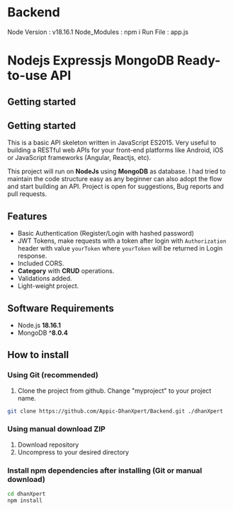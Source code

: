 # Backend
Node Version : v18.16.1
Node_Modules : npm i 
Run File : app.js 

# Nodejs Expressjs MongoDB Ready-to-use API

## Getting started
## Getting started

This is a basic API skeleton written in JavaScript ES2015. Very useful to building a RESTful web APIs for your front-end platforms like Android, iOS or JavaScript frameworks (Angular, Reactjs, etc).

This project will run on **NodeJs** using **MongoDB** as database. I had tried to maintain the code structure easy as any beginner can also adopt the flow and start building an API. Project is open for suggestions, Bug reports and pull requests.

## Features

- Basic Authentication (Register/Login with hashed password)
- JWT Tokens, make requests with a token after login with `Authorization` header with value `yourToken` where `yourToken` will be returned in Login response.
- Included CORS.
- **Category** with **CRUD** operations.
- Validations added.
- Light-weight project.

## Software Requirements

- Node.js **18.16.1**
- MongoDB **^8.0.4**

## How to install

### Using Git (recommended)

1.  Clone the project from github. Change "myproject" to your project name.

```bash
git clone https://github.com/Appic-DhanXpert/Backend.git ./dhanXpert
```

### Using manual download ZIP

1.  Download repository
2.  Uncompress to your desired directory

### Install npm dependencies after installing (Git or manual download)

```bash
cd dhanXpert
npm install
```